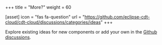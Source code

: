 +++
title = "More?"
weight = 60

[asset]
  icon = "fas fa-question"
  url = "https://github.com/eclipse-cdt-cloud/cdt-cloud/discussions/categories/ideas"
+++

Explore existing ideas for new components or add your own in the [Github discussions](https://github.com/eclipse-cdt-cloud/cdt-cloud/discussions/categories/ideas).
